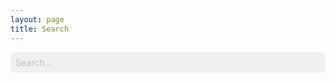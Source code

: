 ```yaml
---
layout: page
title: Search
---
```


<style>
    #search-container {
        max-width: 100%;
    }

    input[type=text] {
        font-size: normal;
        outline: none;
        padding: 0.5rem;
        background: #F0F0F0;
        width: 100%;
        -webkit-appearance: none;
        font-family: inherit;
        font-size: 100%;
        color: #606060;
        border: none;
        border-radius: 0.5rem;
    }

    ::placeholder {
        color: #C0C0C0;
    }

    #results-container {
        margin: .5rem 0;
    }
</style>

<!-- Html Elements for Search -->
<div id="search-container">
    <input type="text" id="search-input" placeholder="Search...">
    <ul id="results-container"></ul>
</div>

<!-- Script pointing to search-script.js -->
<script src="{{site.baseurl}}/search.js" type="text/javascript"></script>

<!-- Configuration -->
<script type="text/javascript">
    SimpleJekyllSearch({
        searchInput: document.getElementById('search-input'),
        resultsContainer: document.getElementById('results-container'),
        json: '{{site.baseurl}}/search.json',
        searchResultTemplate: '<li><a href="{url}" title="{desc}">{title}</a></li>',
        noResultsText: 'No results found',
        limit: 10,
        fuzzy: false,
        exclude: ['Welcome']
    })
</script>
